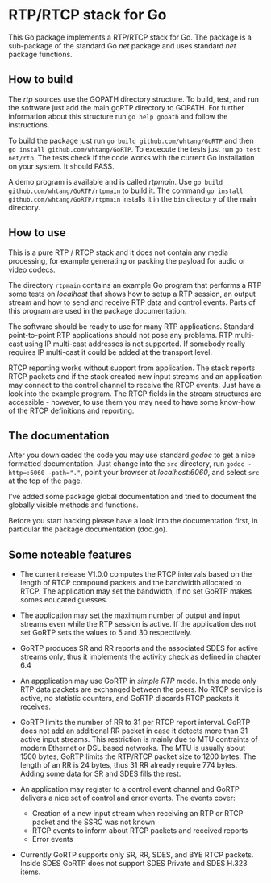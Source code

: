 # RTP/RTCP stack for Go

This Go package implements a RTP/RTCP stack for Go. The package is a
sub-package of the standard Go _net_ package and uses standard _net_ package
functions. 

## How to build

The _rtp_ sources use the GOPATH directory structure. To build, test, and run
the software just add the main goRTP directory to GOPATH. For further
information about this structure run `go help gopath` and follow the
instructions.

To build the package just run `go build github.com/whtang/GoRTP` and then `go install
github.com/whtang/GoRTP`. To excecute the tests just run `go test net/rtp`. The tests check if
the code works with the current Go installation on your system. It should
PASS.

A demo program is available and is called _rtpmain_. Use `go build
github.com/whtang/GoRTP/rtpmain` to build it. The command `go install github.com/whtang/GoRTP/rtpmain` installs it in
the `bin` directory of the main directory.

## How to use

This is a pure RTP / RTCP stack and it does not contain any media processing,
for example generating or packing the payload for audio or video codecs.

The directory `rtpmain` contains an example Go program that performs a
RTP some tests on _localhost_ that shows how to setup a RTP session, an
output stream and how to send and receive RTP data and control events. Parts
of this program are used in the package documentation.

The software should be ready to use for many RTP applications. Standard
point-to-point RTP applications should not pose any problems. RTP multi-cast
using IP multi-cast addresses is not supported. If somebody really requires IP
multi-cast it could be added at the transport level.

RTCP reporting works without support from application. The stack reports RTCP
packets and if the stack created new input streams and an application may
connect to the control channel to receive the RTCP events. Just have a look
into the example program. The RTCP fields in the stream structures are
accessible - however, to use them you may need to have some know-how of the
RTCP definitions and reporting.

## The documentation

After you downloaded the code you may use standard _godoc_ to get a nice
formatted documentation. Just change into the `src` directory, run `godoc
-http=:6060 -path="."`, point your browser at _localhost:6060_, and select
`src` at the top of the page.

I've added some package global documentation and tried to document the
globally visible methods and functions.

Before you start hacking please have a look into the documentation first, in
particular the package documentation (doc.go).

## Some noteable features

* The current release V1.0.0 computes the RTCP intervals based on the length of
  RTCP compound packets and the bandwidth allocated to RTCP. The application may
  set the bandwidth, if no set GoRTP makes somes educated guesses.
  
* The application may set the maximum number of output and input streams even
  while the RTP session is active. If the application des not set GoRTP sets
  the values to 5 and 30 respectively.
  
* GoRTP produces SR and RR reports and the associated SDES for active streams
  only, thus it implements the activity check as defined in chapter 6.4

* An appplication may use GoRTP in _simple RTP_ mode. In this mode only RTP
  data packets are exchanged between the peers. No RTCP service is active, no
  statistic counters, and GoRTP discards RTCP packets it receives.

* GoRTP limits the number of RR to 31 per RTCP report interval. GoRTP does not
  add an additional RR packet in case it detects more than 31 active input
  streams. This restriction is mainly due to MTU contraints of modern Ethernet
  or DSL based networks. The MTU is usually about 1500 bytes, GoRTP limits
  the RTP/RTCP packet size to 1200 bytes. The length of an RR is 24 bytes,
  thus 31 RR already require 774 bytes. Adding some data for SR and SDES fills
  the rest. 

* An application may register to a control event channel and GoRTP delivers a
  nice set of control and error events. The events cover:
  - Creation of a new input stream when receiving an RTP or RTCP packet and
    the SSRC was not known
  - RTCP events to inform about RTCP packets and received reports
  - Error events

* Currently GoRTP supports only SR, RR, SDES, and BYE RTCP packets. Inside 
SDES GoRTP does not support SDES Private and SDES H.323 items.
